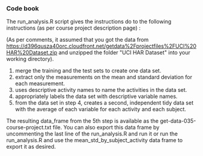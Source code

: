 ### Code book

The run_analysis.R script gives the instructions do to the following instructions
(as per course project description page) :

(As per comments, it assumed that you got the data from https://d396qusza40orc.cloudfront.net/getdata%2Fprojectfiles%2FUCI%20HAR%20Dataset.zip
and unzipped the folder "UCI HAR Dataset" into your working directory).

1. merge the training and the test sets to create one data set.
2. extract only the measurements on the mean and standard deviation for each measurement. 
3. uses descriptive activity names to name the activities in the data set.
4. appropriately labels the data set with descriptive variable names. 
5. from the data set in step 4, creates a second, independent tidy data set with the average of each variable for each activity and each subject.

The resulting data_frame from the 5th step is available as the get-data-035-course-project.txt file.
You can also export this data frame by uncommenting the last line of the run_analysis.R and run it
or run the run_analysis.R and use the mean_std_by_subject_activity data frame to export it as desired.
